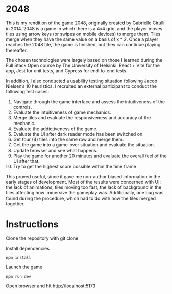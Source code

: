 # 2048

This is my rendition of the game 2048, originally created by Gabrielle Cirulli in 2014. 2048 is a game in which there is a 4x4 grid, and the player moves tiles using arrow keys (or swipes on mobile devices) to merge them. Tiles merge when they have the same value on a basis of x * 2. Once a player reaches the 2048 tile, the game is finished, but they can continue playing thereafter.

The chosen technologies were largely based on those I learned during the Full Stack Open course by The University of Helsinki: React + Vite for the app, Jest for unit tests, and Cypress for end-to-end tests.

In addition, I also conducted a usability testing situation following Jacob Nielsen’s 10 heuristics. I recruited an external participant to conduct the following test cases:

1. Navigate through the game interface and assess the intuitiveness of the controls.
2. Evaluate the intuitiveness of game mechanics.
3. Merge tiles and evaluate the responsiveness and accuracy of the mechanic.
4. Evaluate the addictiveness of the game.
5. Evaluate the UI after dark reader mode has been switched on.
6. Get four (4) tiles into the same row and merge them.
7. Get the game into a game-over situation and evaluate the situation.
8. Update browser and see what happens.
9. Play the game for another 20 minutes and evaluate the overall feel of the UI
after that.
10. Try to get the highest score possible within the time frame

This proved useful, since it gave me non-author biased information in the early stages of development. Most of the results were concerned with UI: the lack of animations, tiles moving too fast, the lack of background in the tiles affecting how immersive the gameplay was. Additionally, one bug was found during the procedure, which had to do with how the tiles merged together.

# Instructions

Clone the repository with git clone

Install dependencies

```
npm install
```

Launch the game

```
npm run dev
```

Open browser and hit http://localhost:5173


